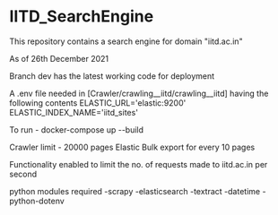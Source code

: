 # IITD_SearchEngine
This repository contains a search engine for domain "iitd.ac.in"

As of 26th December 2021

Branch dev has the latest working code for deployment

A .env file needed in [Crawler/crawling__iitd/crawling__iitd] having the following contents
ELASTIC_URL='elastic:9200'
ELASTIC_INDEX_NAME='iitd_sites'

To run -
docker-compose up --build

Crawler limit - 20000 pages
Elastic Bulk export for every 10 pages

Functionality enabled to limit the no. of requests made to iitd.ac.in per second

python modules required
-scrapy
-elasticsearch
-textract
-datetime
-python-dotenv